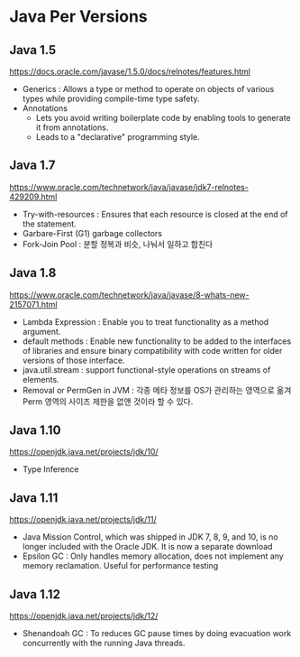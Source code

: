# Java Per Versions

## Java 1.5

https://docs.oracle.com/javase/1.5.0/docs/relnotes/features.html

- Generics : Allows a type or method to operate on objects of various types while providing compile-time type safety.
- Annotations
  - Lets you avoid writing boilerplate code by enabling tools to generate it from annotations.
  - Leads to a "declarative" programming style.

## Java 1.7

https://www.oracle.com/technetwork/java/javase/jdk7-relnotes-429209.html

- Try-with-resources : Ensures that each resource is closed at the end of the statement.
- Garbare-First (G1) garbage collectors
- Fork-Join Pool : 분할 정복과 비슷, 나눠서 일하고 합친다

## Java 1.8

https://www.oracle.com/technetwork/java/javase/8-whats-new-2157071.html

- Lambda Expression : Enable you to treat functionality as a method argument.
- default methods : Enable new functionality to be added to the interfaces of libraries and ensure binary compatibility with code written for older versions of those interface.
- java.util.stream : support functional-style operations on streams of elements.
- Removal or PermGen in JVM : 각종 메타 정보를 OS가 관리하는 영역으로 옮겨 Perm 영역의 사이즈 제한을 없앤 것이라 할 수 있다.

## Java 1.10

https://openjdk.java.net/projects/jdk/10/

- Type Inference

## Java 1.11

https://openjdk.java.net/projects/jdk/11/

- Java Mission Control, which was shipped in JDK 7, 8, 9, and 10, is no longer included with the Oracle JDK. It is now a separate download
- Epsilon GC : Only handles memory allocation, does not implement any memory reclamation. Useful for performance testing

## Java 1.12

https://openjdk.java.net/projects/jdk/12/

- Shenandoah GC : To reduces GC pause times by doing evacuation work concurrently with the running Java threads.
